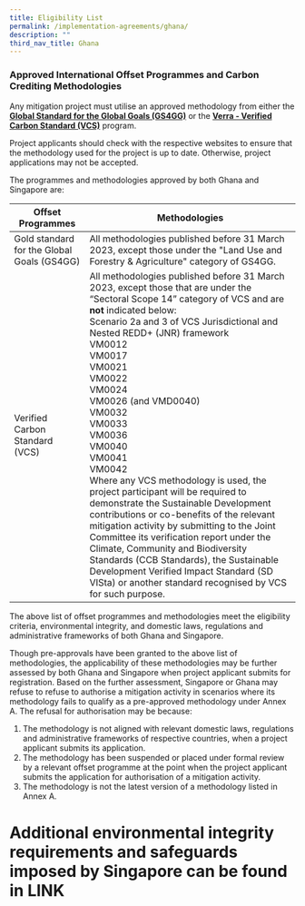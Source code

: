 ```yaml
---
title: Eligibility List
permalink: /implementation-agreements/ghana/
description: ""
third_nav_title: Ghana
---
```

### Approved International Offset Programmes and Carbon Crediting Methodologies

Any mitigation project must utilise an approved methodology from either the [**Global Standard for the Global Goals (GS4GG)**](/https://globalgoals.goldstandard.org/gold-standard-previous-gs4gg/) or the [**Verra - Verified Carbon Standard (VCS)**](/https://verra.org/) program.

Project applicants should check with the respective websites to ensure that the
methodology used for the project is up to date. Otherwise, project applications may not
be accepted.


The programmes and methodologies approved by both Ghana and Singapore are:

| Offset Programmes | Methodologies | 
| -------- | -------- | 
| Gold standard for the Global Goals (GS4GG)  | All methodologies published before 31 March 2023, except  those under the "Land Use and Forestry &amp; Agriculture" category of GS4GG. |
|Verified Carbon Standard (VCS)| All methodologies published before 31 March 2023, except those that are under the “Sectoral Scope 14” category of VCS and are **not** indicated below: <br> Scenario 2a and 3 of VCS Jurisdictional and Nested REDD+ (JNR) framework <br> VM0012 <br> VM0017 <br> VM0021 <br> VM0022 <br> VM0024 <br> VM0026 (and VMD0040) <br> VM0032 <br> VM0033 <br> VM0036 <br> VM0040 <br> VM0041 <br> VM0042 <br> Where any VCS methodology is used, the project participant will be required to demonstrate the Sustainable Development contributions or co-benefits of the relevant mitigation activity by submitting to the Joint Committee its verification report under the Climate, Community and Biodiversity Standards (CCB Standards), the Sustainable Development Verified Impact Standard (SD VISta) or another standard recognised by VCS for such purpose. | 

The above list of offset programmes and methodologies meet the eligibility criteria,
environmental integrity, and domestic laws, regulations and administrative frameworks of
both Ghana and Singapore.

Though pre-approvals have been granted to the above list of methodologies, the
applicability of these methodologies may be further assessed by both Ghana and
Singapore when project applicant submits for registration. Based on the further
assessment, Singapore or Ghana may refuse to refuse to authorise a mitigation activity in
scenarios where its methodology fails to qualify as a pre-approved methodology under
Annex A. The refusal for authorisation may be because:

1. The methodology is not aligned with relevant domestic laws, regulations and
administrative frameworks of respective countries, when a project applicant
submits its application.
2. The methodology has been suspended or placed under formal review by a
relevant offset programme at the point when the project applicant submits the
application for authorisation of a mitigation activity.
3. The methodology is not the latest version of a methodology listed in Annex A.

# Additional environmental integrity requirements and safeguards imposed by Singapore can be found in LINK